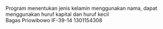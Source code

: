 Program menentukan jenis kelamin menggunakan nama, dapat menggunakan huruf kapital dan huruf kecil</br>
Bagas Priowibowo IF-39-14 1301154308
